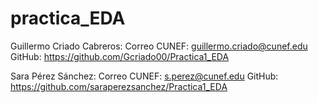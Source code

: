 # practica_EDA

Guillermo Criado Cabreros:
Correo CUNEF: guillermo.criado@cunef.edu
GitHub: https://github.com/Gcriado00/Practica1_EDA

Sara Pérez Sánchez: 
Correo CUNEF: s.perez@cunef.edu
GitHub: https://github.com/saraperezsanchez/Practica1_EDA